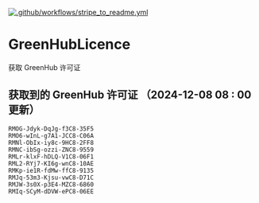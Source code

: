 [![.github/workflows/stripe_to_readme.yml](https://github.com/zjx-kimi/GreenHubLicence/actions/workflows/stripe_to_readme.yml/badge.svg)](https://github.com/zjx-kimi/GreenHubLicence/actions/workflows/stripe_to_readme.yml)
# GreenHubLicence
获取 GreenHub 许可证
## 获取到的 GreenHub 许可证 （2024-12-08 08 : 00 更新）
```
RMOG-Jdyk-DqJg-f3C8-35F5
RMO6-wInL-g7A1-JCC8-C06A
RMNl-ObIx-iy8c-9HC8-2FF8
RMNC-ibSg-ozzi-ZNC8-9559
RMLr-klxF-hDLQ-V1C8-06F1
RML2-RYj7-KI6g-wnC8-10AE
RMKp-ie1R-fdMw-ffC8-9135
RMJq-53m3-Kjsu-vwC8-D71C
RMJW-3s0X-p3E4-MZC8-6860
RMIq-SCyM-dDVW-ePC8-06EE
```
